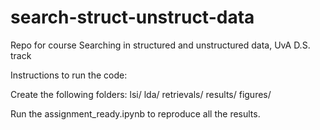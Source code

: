 # search-struct-unstruct-data
Repo for course Searching in structured and unstructured data, UvA D.S. track



Instructions to run the code:

Create the following folders: 
lsi/
lda/
retrievals/
results/
figures/

Run the assignment_ready.ipynb to reproduce all the results. 
